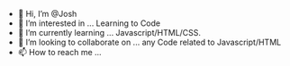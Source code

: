 - 👋 Hi, I’m @Josh
- 👀 I’m interested in ... Learning to Code
- 🌱 I’m currently learning ... Javascript/HTML/CSS.
- 💞️ I’m looking to collaborate on ... any Code related to Javascript/HTML
- 📫 How to reach me ... 

<!---
joyev/joyev is a ✨ special ✨ repository because its `README.md` (this file) appears on your GitHub profile.
You can click the Preview link to take a look at your changes.
--->
